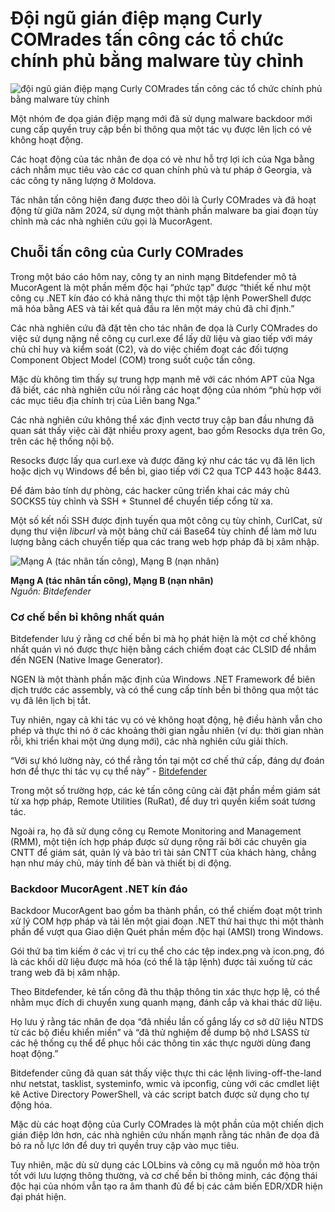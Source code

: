 # Đội ngũ gián điệp mạng Curly COMrades tấn công các tổ chức chính phủ bằng malware tùy chỉnh

![đội ngũ gián điệp mạng Curly COMrades tấn công các tổ chức chính phủ bằng malware tùy chỉnh](https://www.bleepstatic.com/content/hl-images/2025/02/11/intelligence.jpg)

Một nhóm đe dọa gián điệp mạng mới đã sử dụng malware backdoor mới cung cấp quyền truy cập bền bỉ thông qua một tác vụ được lên lịch có vẻ không hoạt động.

Các hoạt động của tác nhân đe dọa có vẻ như hỗ trợ lợi ích của Nga bằng cách nhắm mục tiêu vào các cơ quan chính phủ và tư pháp ở Georgia, và các công ty năng lượng ở Moldova.

Tác nhân tấn công hiện đang được theo dõi là Curly COMrades và đã hoạt động từ giữa năm 2024, sử dụng một thành phần malware ba giai đoạn tùy chỉnh mà các nhà nghiên cứu gọi là MucorAgent.

## Chuỗi tấn công của Curly COMrades

Trong một báo cáo hôm nay, công ty an ninh mạng Bitdefender mô tả MucorAgent là một phần mềm độc hại “phức tạp” được “thiết kế như một công cụ .NET kín đáo có khả năng thực thi một tập lệnh PowerShell được mã hóa bằng AES và tải kết quả đầu ra lên một máy chủ đã chỉ định.”

Các nhà nghiên cứu đã đặt tên cho tác nhân đe dọa là Curly COMrades do việc sử dụng nặng nề công cụ curl.exe để lấy dữ liệu và giao tiếp với máy chủ chỉ huy và kiểm soát (C2), và do việc chiếm đoạt các đối tượng Component Object Model (COM) trong suốt cuộc tấn công.

Mặc dù không tìm thấy sự trung hợp mạnh mẽ với các nhóm APT của Nga đã biết, các nhà nghiên cứu nói rằng các hoạt động của nhóm “phù hợp với các mục tiêu địa chính trị của Liên bang Nga.”

Các nhà nghiên cứu không thể xác định vectơ truy cập ban đầu nhưng đã quan sát thấy việc cài đặt nhiều proxy agent, bao gồm Resocks dựa trên Go, trên các hệ thống nội bộ.

Resocks được lấy qua curl.exe và được đăng ký như các tác vụ đã lên lịch hoặc dịch vụ Windows để bền bỉ, giao tiếp với C2 qua TCP 443 hoặc 8443.

Để đảm bảo tính dự phòng, các hacker cũng triển khai các máy chủ SOCKS5 tùy chỉnh và SSH + Stunnel để chuyển tiếp cổng từ xa.

Một số kết nối SSH được định tuyến qua một công cụ tùy chỉnh, CurlCat, sử dụng thư viện _libcurl_ và một bảng chữ cái Base64 tùy chỉnh để làm mờ lưu lượng bằng cách chuyển tiếp qua các trang web hợp pháp đã bị xâm nhập.

![Mạng A (tác nhân tấn công), Mạng B (nạn nhân)](https://www.bleepstatic.com/images/news/u/1220909/2025/August/resocks.jpg)

**Mạng A (tác nhân tấn công), Mạng B (nạn nhân)**  
_Nguồn: Bitdefender_

### Cơ chế bền bỉ không nhất quán

Bitdefender lưu ý rằng cơ chế bền bỉ mà họ phát hiện là một cơ chế không nhất quán vì nó được thực hiện bằng cách chiếm đoạt các CLSID để nhắm đến NGEN (Native Image Generator).

NGEN là một thành phần mặc định của Windows .NET Framework để biên dịch trước các assembly, và có thể cung cấp tính bền bỉ thông qua một tác vụ đã lên lịch bị tắt.

Tuy nhiên, ngay cả khi tác vụ có vẻ không hoạt động, hệ điều hành vẫn cho phép và thực thi nó ở các khoảng thời gian ngẫu nhiên (ví dụ: thời gian nhàn rỗi, khi triển khai một ứng dụng mới), các nhà nghiên cứu giải thích.

“Với sự khó lường này, có thể rằng tồn tại một cơ chế thứ cấp, đáng dự đoán hơn để thực thi tác vụ cụ thể này” - [Bitdefender](https://businessinsights.bitdefender.com/curly-comrades-new-threat-actor-targeting-geopolitical-hotbeds)

Trong một số trường hợp, các kẻ tấn công cũng cài đặt phần mềm giám sát từ xa hợp pháp, Remote Utilities (RuRat), để duy trì quyền kiểm soát tương tác.

Ngoài ra, họ đã sử dụng công cụ Remote Monitoring and Management (RMM), một tiện ích hợp pháp được sử dụng rộng rãi bởi các chuyên gia CNTT để giám sát, quản lý và bảo trì tài sản CNTT của khách hàng, chẳng hạn như máy chủ, máy tính để bàn và thiết bị di động.

### Backdoor MucorAgent .NET kín đáo

Backdoor MucorAgent bao gồm ba thành phần, có thể chiếm đoạt một trình xử lý COM hợp pháp và tải lên một giai đoạn .NET thứ hai thực thi một thành phần để vượt qua Giao diện Quét phần mềm độc hại (AMSI) trong Windows.

Gói thứ ba tìm kiếm ở các vị trí cụ thể cho các tệp index.png và icon.png, đó là các khối dữ liệu được mã hóa (có thể là tập lệnh) được tải xuống từ các trang web đã bị xâm nhập.

Theo Bitdefender, kẻ tấn công đã thu thập thông tin xác thực hợp lệ, có thể nhằm mục đích di chuyển xung quanh mạng, đánh cắp và khai thác dữ liệu.

Họ lưu ý rằng tác nhân đe dọa “đã nhiều lần cố gắng lấy cơ sở dữ liệu NTDS từ các bộ điều khiển miền” và “đã thử nghiệm để dump bộ nhớ LSASS từ các hệ thống cụ thể để phục hồi các thông tin xác thực người dùng đang hoạt động.”

Bitdefender cũng đã quan sát thấy việc thực thi các lệnh living-off-the-land như netstat, tasklist, systeminfo, wmic và ipconfig, cùng với các cmdlet liệt kê Active Directory PowerShell, và các script batch được sử dụng cho tự động hóa.

Mặc dù các hoạt động của Curly COMrades là một phần của một chiến dịch gián điệp lớn hơn, các nhà nghiên cứu nhấn mạnh rằng tác nhân đe dọa đã bỏ ra nỗ lực lớn để duy trì quyền truy cập vào mục tiêu.

Tuy nhiên, mặc dù sử dụng các LOLbins và công cụ mã nguồn mở hòa trộn tốt với lưu lượng thông thường, và cơ chế bền bỉ thông minh, các động thái độc hại của nhóm vẫn tạo ra âm thanh đủ để bị các cảm biến EDR/XDR hiện đại phát hiện.